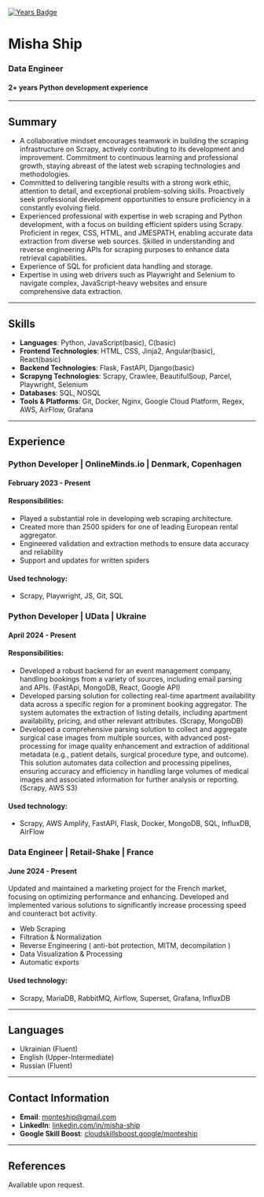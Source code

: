 [![Years Badge](https://badges.pufler.dev/years/pujux)](https://badges.pufler.dev) 

# Misha Ship
### Data Engineer
#### 2+ years Python development experience

---

## Summary
- A collaborative mindset encourages teamwork in building the scraping infrastructure on Scrapy, actively contributing to its development and improvement. Commitment to continuous learning and professional growth, staying abreast of the latest web scraping technologies and methodologies.
- Committed to delivering tangible results with a strong work ethic, attention to detail, and exceptional problem-solving skills. Proactively seek professional development opportunities to ensure proficiency in a constantly evolving field.
- Experienced professional with expertise in web scraping and Python development, with a focus on building efficient spiders using Scrapy. Proficient in regex, CSS, HTML, and JMESPATH, enabling accurate data extraction from diverse web sources. Skilled in understanding and reverse engineering APIs for scraping purposes to enhance data retrieval capabilities.
- Experience of SQL for proficient data handling and storage.
- Expertise in using web drivers such as Playwright and Selenium to navigate complex, JavaScript-heavy websites and ensure comprehensive data extraction.

---

## Skills
- **Languages**: Python, JavaScript(basic), C(basic)
- **Frontend Technologies**: HTML, CSS, Jinja2, Angular(basic), React(basic)
- **Backend Technologies**: Flask, FastAPI, Django(basic)
- **Scrapyng Technologies**: Scrapy, Crawlee, BeautifulSoup, Parcel, Playwright, Selenium
- **Databases**: SQL, NOSQL
- **Tools & Platforms**: Git, Docker, Nginx, Google Cloud Platform, Regex, AWS, AirFlow, Grafana

---

## Experience

### Python Developer | OnlineMinds.io | Denmark, Copenhagen
#### February 2023 - Present
#### Responsibilities:
- Played a substantial role in developing web scraping architecture.
- Created more than 2500 spiders for one of leading European rental aggregator.
- Engineered validation and extraction methods to ensure data accuracy and reliability
- Support and updates for written spiders
#### Used technology:
- Scrapy, Playwright, JS, Git, SQL

### Python Developer | UData | Ukraine
#### April 2024 - Present
#### Responsibilities:
- Developed a robust backend for an event management company, handling bookings from a variety of sources, including email parsing and APIs.
  (FastApi, MongoDB, React, Google API) 
- Developed parsing solution for collecting real-time apartment availability data across a specific region for a prominent booking aggregator. 
  The system automates the extraction of listing details, including apartment availability, pricing, and other relevant attributes.
  (Scrapy, MongoDB)
- Developed a comprehensive parsing solution to collect and aggregate surgical case images from multiple sources, 
  with advanced post-processing for image quality enhancement and extraction of additional metadata (e.g., patient details, surgical procedure type, and outcome). 
  This solution automates data collection and processing pipelines, ensuring accuracy and efficiency in handling large volumes of medical images and associated information for further analysis or reporting.
  (Scrapy, AWS S3)
#### Used technology:
- Scrapy, AWS Amplify, FastAPI, Flask, Docker, MongoDB, SQL, InfluxDB, AirFlow

### Data Engineer | Retail-Shake | France
#### June 2024 - Present
Updated and maintained a marketing project for the French market, focusing on optimizing performance and enhancing. 
Developed and implemented various solutions to significantly increase processing speed and counteract bot activity. 
- Web Scraping
- Filtration & Normalization 
- Reverse Engineering ( anti-bot protection, MITM, decompilation )
- Data Visualization & Processing 
- Automatic exports
#### Used technology:
- Scrapy, MariaDB, RabbitMQ, Airflow, Superset, Grafana, InfluxDB

 
---
## Languages
- Ukrainian (Fluent)
- English (Upper-Intermediate)
- Russian (Fluent)

---

## Contact Information
- **Email**: monteship@gmail.com
- **LinkedIn**: [linkedin.com/in/misha-ship](https://www.linkedin.com/in/misha-ship-383329204/)
- **Google Skill Boost**: [cloudskillsboost.google/monteship](https://www.cloudskillsboost.google/public_profiles/2c8d1dd0-34af-4168-855d-1da8ac643156)
---

## References
Available upon request.

